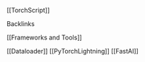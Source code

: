 

[[TorchScript]]

Backlinks

[[Frameworks and Tools]]


[[Dataloader]]
[[PyTorchLightning]]
[[FastAI]]
